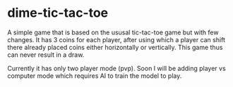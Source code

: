 # dime-tic-tac-toe

A simple game that is based on the ususal tic-tac-toe game but with few changes.
It has 3 coins for each player, after using which a player can shift there already placed coins either horizontally or vertically.
This game thus can never result in a draw.

Currently it has only two player mode (pvp). 
Soon I will be adding player vs computer mode which requires AI to train the model to play.
